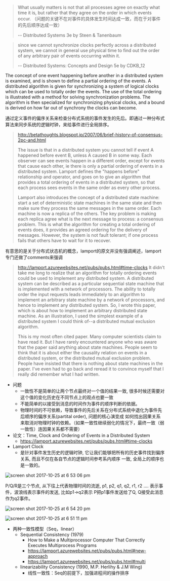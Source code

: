 > What usually matters is not that all processes agree on exactly what time it is, but rather that they agree
> on the order in which events occur.
> （问题的关键不在对事件的具体发生时间达成一致，而在于对事件的先后顺序达成一致）
>
> -- Distributed Systems 3e by Steen & Tanenbaum

> since we cannot synchronize clocks perfectly across a distributed system, we cannot in general use physical
> time to find out the order of any arbitrary pair of events occurring within it.
>
> -- Distributed Systems: Concepts and Design 5e by CDKB_12

The concept of one event happening before another in a distributed system is examined, and is shown to define
a partial ordering of the events. A distributed algorithm is given for synchronizing a system of logical clocks
which can be used to totally order the events. The use of the total ordering is illustrated with a method for
solving synchronization problems. The algorithm is then specialized for synchronizing physical clocks, and a
bound is derived on how far out of synchrony the clocks can become.

通过定义事件的偏序关系来检查分布式系统的事件发生的先后。即通过一种分布式算法来同步系统的逻辑时钟，来给事件进行全局排序。

> http://betathoughts.blogspot.jp/2007/06/brief-history-of-consensus-2pc-and.html
>
> The issue is that in a distributed system you cannot tell if event A happened before event B, unless A caused B
> in some way. Each observer can see events happen in a different order, except for events that cause each other,
> ie there is only a partial ordering of events in a distributed system. Lamport defines the "happens before"
> relationship and operator, and goes on to give an algorithm that provides a total ordering of events in a
> distributed system, so that each process sees events in the same order as every other process.
>
> Lamport also introduces the concept of a distributed state machine: start a set of deterministic state machines
> in the same state and then make sure they process the same messages in the same order. Each machine is now a
> replica of the others. The key problem is making each replica agree what is the next message to process: a
> consensus problem. This is what the algorithm for creating a total ordering of events does, it provides an agreed
> ordering for the delivery of messages. However, the system is not fault tolerant; if one process fails that others
> have to wait for it to recover.

有意思的是关于分布式状态机的概念，lamport的原文并没有强调阐述，lamport专门还做了comments来强调

> http://lamport.azurewebsites.net/pubs/pubs.html#time-clocks
> It didn't take me long to realize that an algorithm for totally ordering events could be used to implement any
> distributed system.  A distributed system can be described as a particular sequential state machine that is
> implemented with a network of processors.  The ability to totally order the input requests leads immediately
> to an algorithm to implement an arbitrary state machine by a network of processors, and hence to implement any
> distributed system.  So, I wrote this paper, which is about how to implement an arbitrary distributed state machine.
> As an illustration, I used the simplest example of a distributed system I could think of--a distributed mutual
> exclusion algorithm.
>
> This is my most often cited paper.  Many computer scientists claim to have read it.  But I have rarely encountered
> anyone who was aware that the paper said anything about state machines.  People seem to think that it is about
> either the causality relation on events in a distributed system, or the distributed mutual exclusion problem.
> People have insisted that there is nothing about state machines in the paper.  I've even had to go back and reread
> it to convince myself that I really did remember what I had written.


* 问题
  - 一致性不是简单的让两个节点最终对一个值的结果一致, 很多时候还需要对这个值的变化历史在不同节点上的观点也要一致
  - 不能简单的以接受到消息的时间作为事件的顺序判断的依据。
  - 物理时间的不可依赖，导致事件的先后关系在分布式系统中退化为事件先后顺序的偏序关系(partital order), 问题的核心演变成
    如何找出因果关系来取消对物理时钟的依赖。（如果一致性继续弱化的情况下，最终一致（弱一致性）连因果关系都不需要）
* 论文：Time, Clock and Ordering of Events in a Distributed System
   * https://lamport.azurewebsites.net/pubs/pubs.html#time-clocks
* Lamport Clock
  - 是针对事件发生历史的逻辑时钟, 它让我们能够把所有的历史事件找到偏序关系, 而且不仅在各自节点的逻辑时间参考系内顺序
    一致, 全局上的顺序也是一致的。

![screen shot 2017-10-25 at 6 53 06 pm](https://user-images.githubusercontent.com/1134993/31995139-d625ea56-b948-11e7-9b81-468651250f7f.png)

P/Q/R是三个节点, 从下往上代表物理时间的流逝, p1, p2, q1, q2, r1, r2 …. 表示事件，波浪线表示事件的发送, 比如p1->q2表示
P把p1事件发送给了Q, Q接受此消息作为q2事件。

![screen shot 2017-10-25 at 6 54 20 pm](https://user-images.githubusercontent.com/1134993/31995186-01abe57c-b949-11e7-91c5-f3e3d159e965.png)

![screen shot 2017-10-25 at 6 51 11 pm](https://user-images.githubusercontent.com/1134993/31995072-998fbe28-b948-11e7-8d43-510a3e766b9a.png)

* 两种一致性模型（Seq，linear）
   - Sequential Consistency (1979)
     * How to Make a Multiprocessor Computer That Correctly Executes Multiprocess Programs
     * https://lamport.azurewebsites.net/pubs/pubs.html#new-approach
     * https://lamport.azurewebsites.net/pubs/pubs.html#multi
   - linearizability Consistency (1990, M.P. Herlihy & J.M Wing)
     * 线性一致性：Seq的前提下，加强进程间的操作排序
